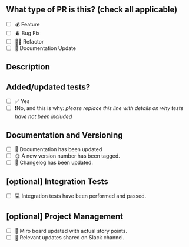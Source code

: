 ## What type of PR is this? (check all applicable)

- [ ] 💰 Feature
- [ ] 🪲 Bug Fix
- [ ] 👷‍♀️ Refactor
- [ ] 📖 Documentation Update

## Description

<!--- Provide a summary of your changes -->
<!--- Link to any related issues this PR resolves -->
<!--- If integration tests have been performed, describe the tests along with their outcomes -->

## Added/updated tests?

- [ ] ✅ Yes
- [ ] ❗No, and this is why: _please replace this line with details on why tests
      have not been included_

## Documentation and Versioning

- [ ] 📖 Documentation has been updated
- [ ] 🌞 A new version number has been tagged.
- [ ] 👀 Changelog has been updated.

## [optional] Integration Tests

- [ ] 💻 Integration tests have been performed and passed.

## [optional] Project Management

- [ ] 🔔 Miro board updated with actual story points.
- [ ] 📢 Relevant updates shared on Slack channel.

